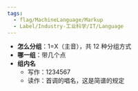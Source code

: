 ```yaml
---
tags:
  - flag/MachineLanguage/Markup
  - Label/Industry-工业科学/IT/Language
---
```


- **怎么分组**：1=X（主音），共 12 种分组方式
- **哪一组**：带几个点
- **组内名**
    - 写作：1234567
    - 读作：首调的唱名，这是简谱的规定
